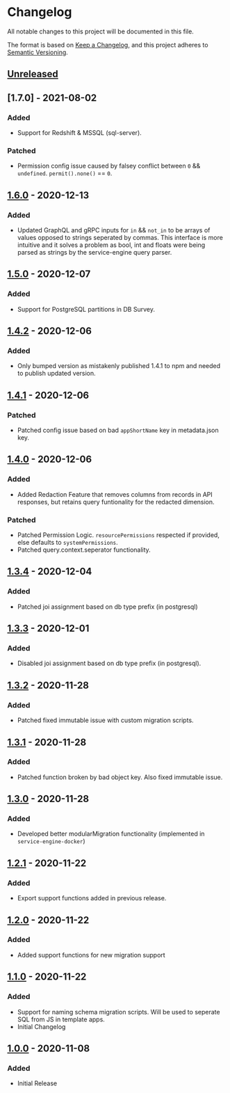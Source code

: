 # Changelog
All notable changes to this project will be documented in this file.

The format is based on [Keep a Changelog](https://keepachangelog.com/en/1.0.0/),
and this project adheres to [Semantic Versioning](https://semver.org/spec/v2.0.0.html).

## [Unreleased]

## [1.7.0] - 2021-08-02
### Added
- Support for Redshift & MSSQL (sql-server).
### Patched
- Permission config issue caused by falsey conflict between `0` && `undefined`. `permit().none()` == `0`.

## [1.6.0] - 2020-12-13
### Added
- Updated GraphQL and gRPC inputs for `in` && `not_in` to be arrays of values opposed to strings seperated by commas. This interface is more intuitive and it solves a problem as bool, int and floats were being parsed as strings by the service-engine query parser.

## [1.5.0] - 2020-12-07
### Added
- Support for PostgreSQL partitions in DB Survey.

## [1.4.2] - 2020-12-06
### Added
- Only bumped version as mistakenly published 1.4.1 to npm and needed to publish updated version.

## [1.4.1] - 2020-12-06
### Patched
- Patched config issue based on bad `appShortName` key in metadata.json key.

## [1.4.0] - 2020-12-06
### Added
- Added Redaction Feature that removes columns from records in API responses, but retains query funtionality for the redacted dimension.
### Patched
- Patched Permission Logic. `resourcePermissions` respected if provided, else defaults to `systemPermissions`.
- Patched query.context.seperator functionality.

## [1.3.4] - 2020-12-04
### Added
- Patched joi assignment based on db type prefix (in postgresql)

## [1.3.3] - 2020-12-01
### Added
- Disabled joi assignment based on db type prefix (in postgresql).

## [1.3.2] - 2020-11-28
### Added
- Patched fixed immutable issue with custom migration scripts.

## [1.3.1] - 2020-11-28
### Added
- Patched function broken by bad object key. Also fixed immutable issue.

## [1.3.0] - 2020-11-28
### Added
- Developed better modularMigration functionality (implemented in `service-engine-docker`)

## [1.2.1] - 2020-11-22
### Added
- Export support functions added in previous release.

## [1.2.0] - 2020-11-22
### Added
- Added support functions for new migration support

## [1.1.0] - 2020-11-22
### Added
- Support for naming schema migration scripts. Will be used to seperate SQL from JS in template apps.
- Initial Changelog

## [1.0.0] - 2020-11-08
### Added
- Initial Release

[Unreleased]: https://github.com/sudowing/service-engine/compare/HEAD...v1.6.0
[1.6.0]: https://github.com/sudowing/service-engine/compare/1.5.0...v1.6.0
[1.5.0]: https://github.com/sudowing/service-engine/compare/1.4.2...v1.5.0
[1.4.2]: https://github.com/sudowing/service-engine/compare/v1.4.1...v1.4.2
[1.4.1]: https://github.com/sudowing/service-engine/compare/v1.4.0...v1.4.1
[1.4.0]: https://github.com/sudowing/service-engine/compare/v1.3.4...v1.4.0
[1.3.4]: https://github.com/sudowing/service-engine/compare/v1.3.3...v1.3.4
[1.3.3]: https://github.com/sudowing/service-engine/compare/v1.3.2...v1.3.3
[1.3.2]: https://github.com/sudowing/service-engine/compare/v1.3.1...v1.3.2
[1.3.1]: https://github.com/sudowing/service-engine/compare/v1.3.0...v1.3.1
[1.3.0]: https://github.com/sudowing/service-engine/compare/v1.2.1...v1.3.0
[1.2.1]: https://github.com/sudowing/service-engine/compare/v1.2.0...v1.2.1
[1.2.0]: https://github.com/sudowing/service-engine/compare/v1.1.0...v1.2.0
[1.1.0]: https://github.com/sudowing/service-engine/compare/v1.0.0...v1.1.0
[1.0.0]: https://github.com/sudowing/service-engine/releases/tag/v1.0.0


